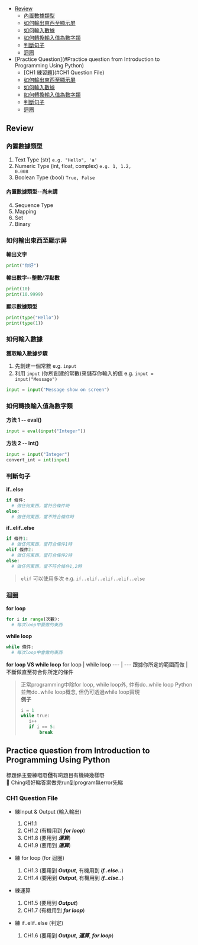 <!-- TOC -->
- [Review](#Review)
    - [內置數據類型](#內置數據類型)
    - [如何輸出東西至顯示屏](#如何輸出東西至顯示屏)
    - [如何輸入數據](#如何輸入數據)
    - [如何轉換輸入值為數字類](#如何轉換輸入值為數字類)
    - [判斷句子](#判斷句子)
    - [迴圈](#迴圈)
- [Practice Question](#Practice question from Introduction to Programming Using Python)
    - [CH1 練習題](#CH1 Question File)
    - [如何輸出東西至顯示屏](#如何輸出東西至顯示屏)
    - [如何輸入數據](#如何輸入數據)
    - [如何轉換輸入值為數字類](#如何轉換輸入值為數字類)
    - [判斷句子](#判斷句子)
    - [迴圈](#迴圈)
<!-- /TOC -->

## Review
### 內置數據類型
1. Text Type (str) <code>e.g. "Hello", 'a'</code>
2. Numeric Type (int, float, complex) <code>e.g. 1, 1.2, 0.008</code>
3. Boolean Type (bool) <code>True, False</code>
#### 內置數據類型--尚未講
4. Sequence Type 
5. Mapping
6. Set 
7. Binary 

### 如何輸出東西至顯示屏

<strong>輸出文字</strong>
```python
print("你好")
```
<strong>輸出數字--整數/浮點數</strong>
```python
print(10)
print(10.9999)
```
<strong>顯示數據類型</strong>
```python
print(type("Hello"))
print(type(1))
```

### 如何輸入數據

<strong>獲取輸入數據步驟</strong>
1. 先創建一個常數 e.g. <code>input</code>
2. 利用 <code>input</code> (你所創建的常數)來儲存你輸入的值 e.g. <code>input = input("Message")</code>

```python
input = input("Message show on screen")
```

### 如何轉換輸入值為數字類
<strong>方法 1 -- eval()</strong>
<br/>
```python
input = eval(input("Integer"))
```
<strong>方法 2 -- int()</strong>
<br/>
```python
input = input("Integer")
convert_int = int(input)
```

### 判斷句子
<strong>if..else</strong>
```python
if 條件:
  # 做仼何東西，當符合條件時
else:
  # 做仼何東西，當不符合條件時
```

<strong>if..elif..else</strong>
```python
if 條件1:
  # 做仼何東西，當符合條件1時
elif 條件2:
  # 做仼何東西，當符合條件2時
else:
  # 做仼何東西，當不符合條件1,2時
```
> <code>elif</code> 可以使用多次 e.g. <code>if..elif..elif..elif..else</code>

### 迴圈
<strong>for loop</strong>
```python
for i in range(次數):
  # 每次loop中要做的東西
```
<strong>while loop</strong>
```python
while 條件:
  # 每次loop中會做的東西
```
<strong>for loop VS while loop</strong>
for loop | while loop
--- | ---
跟據你所定的範圍而做 | 不斷做直至符合你所定的條件

> 正常programming中除for loop, while loop外, 仲有do..while loop
> Python並無do..while loop概念, 但仍可透過while loop實現 <br/>
> **例子**
> ```python
> i = 1
> while true:
>    i++
>    if i == 5:
>        break
> ```
## Practice question from Introduction to Programming Using Python
標題係主要練嘅嘢**但**有啲題目有機練幾樣嘢<br/>
&#x1F534; Ching唔好睇答案做完run到program無error先睇


### CH1 Question File
* 練Input & Output (輸入輸出)
  1. CH1.1
  2. CH1.2 (有機用到 ***for loop***)
  3. CH1.8 (要用到 ***運算***)
  4. CH1.9 (要用到 ***運算***)

* 練 for loop (for 迴圈)
  1. CH1.3 (要用到 ***Output***, 有機用到 ***if..else..***)
  2. CH1.4 (要用到 ***Output***, 有機用到 ***if..else..***)

* 練運算
  1. CH1.5 (要用到 ***Output***)
  2. CH1.7 (有機用到 ***for loop***)

* 練 if..elif..else (判定)
  1. CH1.6 (要用到 ***Output***, ***運算***, ***for loop***)
